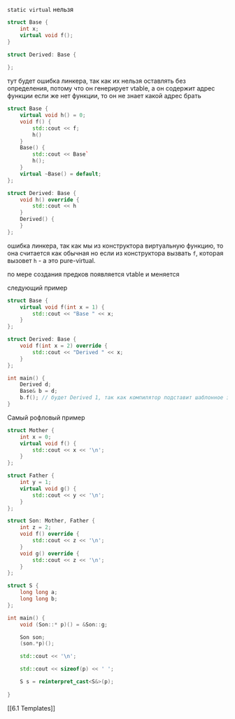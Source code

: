 `static virtual` нельзя

```cpp
struct Base {
	int x;
	virtual void f();
}
	
struct Derived: Base {

};
```
тут будет ошибка линкера, так как их нельзя оставлять без определения, потому что он генерирует vtable, а он содержит адрес функции
если же нет функции, то он не знает какой адрес брать

```cpp
struct Base {
	virtual void h() = 0;
	void f() {
		std::cout << f;
		h()
	}
	Base() {
		std::cout << Base`
		h();
	} 
	virtual ~Base() = default;
};

struct Derived: Base {
	void h() override {
		std::cout << h
	}
	Derived() {
	}
};
```
ошибка линкера, так как мы из конструктора виртуальную функцию, то она считается как обычная
но если из конструктора вызвать `f`, которая вызовет `h` - а это pure-virtual.

по мере создания предков появляется vtable и меняется

следующий пример
```cpp
struct Base {
	virtual void f(int x = 1) {
		std::cout << "Base " << x;
	}
};

struct Derived: Base {
	void f(int x = 2) override {
		std::cout << "Derived " << x;
	}
};

int main() {
	Derived d;
	Base& b = d;
	b.f(); // будет Derived 1, так как компилятор подставит шаблонное значение в функию
}
```

Самый рофловый пример
```cpp
struct Mother {
	int x = 0;
	virtual void f() {
		std::cout << x << '\n';
	}
};

struct Father {
	int y = 1;
	virtual void g() {
		std::cout << y << '\n';
	}
};

struct Son: Mother, Father {
	int z = 2;
	void f() override {
		std::cout << z << '\n';
	}
	void g() override {
		std::cout << z << '\n';
	}
};

struct S {
	long long a;
	long long b;
};

int main() {
	void (Son::* p)() = &Son::g;

	Son son;
	(son.*p)();

	std::cout << '\n';

	std::cout << sizeof(p) << ' ';

	S s = reinterpret_cast<S&>(p);
	
}


```



[[6.1 Templates]]
